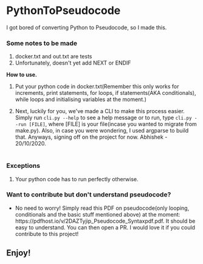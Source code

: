 # PythonToPseudocode
I got bored of converting Python to Pseudocode, so I made this.
<h3>Some notes to be made</h3>
<ol>
  <li>docker.txt and out.txt are tests</li>
  <li>Unfortunately, doesn't yet add NEXT or ENDIF</li>
</ol>

<b>How to use.</b>

1. Put your python code in docker.txt(Remember this only works for increments, print statements, for loops, if statements(AKA conditionals), while loops and initialising variables at the moment.)

2. Next, luckily for you, we've made a CLI to make this process easier. Simply run `cli.py --help` to see a help message or to run, type `cli.py --run [FILE]`, where [FILE] is your file(incase you wanted to migrate from make.py). Also, in case you were wondering, I used argparse to build that. Anyways, signing off on the project for now. Abhishek - 20/10/2020.
<br></br>

<h3>Exceptions</h3>
<ol>
   <li>Your python code has to run perfectly otherwise.</li>
</ol>
<h3>Want to contribute but don't understand pseudocode?</h3>
<ul>
  <li>No need to worry! Simply read this PDF on pseudocode(only looping, conditionals and the basic stuff mentioned above) at the moment: https://pdfhost.io/v/2DAZTyjip_Pseudocode_Syntaxpdf.pdf. It should be easy to understand. You can then open a PR. I would love it if you could contribute to this project!</li>
</ul>
<h2>Enjoy!</h2>
